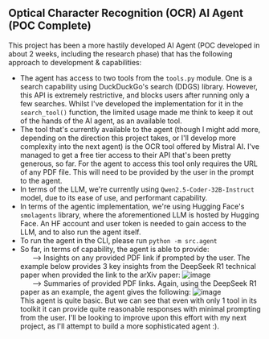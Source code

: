 ## Optical Character Recognition (OCR) AI Agent (POC Complete)

This project has been a more hastily developed AI Agent (POC developed in about 2 weeks, including the research phase) that has the following approach to development & capabilities:
- The agent has access to two tools from the `tools.py` module. One is a search capability using DuckDuckGo's search (DDGS) library. However, this API is extremely restrictive, and blocks users after running only a few searches. Whilst I've developed the implementation for it in the `search_tool()` function, the limited usage made me think to keep it out of the hands of the AI agent, as an available tool.
- The tool that's currently available to the agent (though I might add more, depending on the direction this project takes, or I'll develop more complexity into the next agent) is the OCR tool offered by Mistral AI. I've managed to get a free tier access to their API that's been pretty generous, so far. For the agent to access this tool only requires the URL of any PDF file. This will need to be provided by the user in the prompt to the agent.
- In terms of the LLM, we're currently using `Qwen2.5-Coder-32B-Instruct` model, due to its ease of use, and performant capability.
- In terms of the agentic implementation, we're using Hugging Face's `smolagents` library, where the aforementioned LLM is hosted by Hugging Face. An HF account and user token is needed to gain access to the LLM, and to also run the agent itself.
- To run the agent in the CLI, please run `python -m src.agent`
- So far, in terms of capability, the agent is able to provide:<br>
&nbsp; &nbsp; &nbsp; --> Insights on any provided PDF link if prompted by the user. The example below provides 3 key insights from the DeepSeek R1 technical paper when provided the link to the arXiv paper:
![image](https://github.com/user-attachments/assets/b5633ce7-2775-4ef0-bae4-0d12522c3b75) <br>
&nbsp; &nbsp; &nbsp; --> Summaries of provided PDF links. Again, using the DeepSeek R1 paper as an example, the agent gives the following:
![image](https://github.com/user-attachments/assets/41330214-a280-443b-a918-449faae013a8) <br>
This agent is quite basic. But we can see that even with only 1 tool in its toolkit it can provide quite reasonable responses with minimal prompting from the user. I'll be looking to improve upon this effort with my next project, as I'll attempt to build a more sophisticated agent :).
